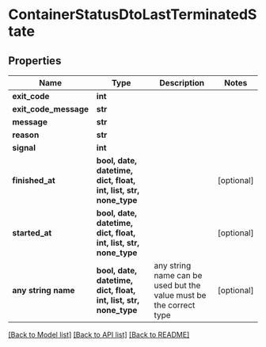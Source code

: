 # ContainerStatusDtoLastTerminatedState


## Properties
Name | Type | Description | Notes
------------ | ------------- | ------------- | -------------
**exit_code** | **int** |  | 
**exit_code_message** | **str** |  | 
**message** | **str** |  | 
**reason** | **str** |  | 
**signal** | **int** |  | 
**finished_at** | **bool, date, datetime, dict, float, int, list, str, none_type** |  | [optional] 
**started_at** | **bool, date, datetime, dict, float, int, list, str, none_type** |  | [optional] 
**any string name** | **bool, date, datetime, dict, float, int, list, str, none_type** | any string name can be used but the value must be the correct type | [optional]

[[Back to Model list]](../README.md#documentation-for-models) [[Back to API list]](../README.md#documentation-for-api-endpoints) [[Back to README]](../README.md)


